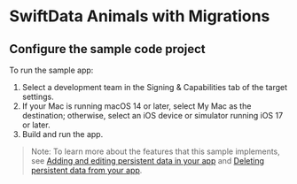 # SwiftData Animals with Migrations

## Configure the sample code project

To run the sample app:

1. Select a development team in the Signing & Capabilities tab of the target
settings.
2. If your Mac is running macOS 14 or later, select My Mac as the destination; 
otherwise, select an iOS device or simulator running iOS 17 or later.
3. Build and run the app.

> Note: To learn more about the features that this sample implements, see
[Adding and editing persistent data in your app](https://developer.apple.com/documentation/swiftdata/adding-and-editing-persistent-data-in-your-app) and [Deleting persistent data from your app](https://developer.apple.com/documentation/swiftdata/deleting-persistent-data-from-your-app).
